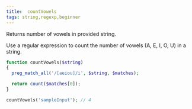 ```yaml
---
title:  countVowels
tags: string,regexp,beginner
---
```


Returns number of vowels in provided string.

Use a regular expression to count the number of vowels (A, E, I, O, U) in a string.

```php
function countVowels($string)
{
  preg_match_all('/[aeiou]/i', $string, $matches);

  return count($matches[0]);
}
```

```php
countVowels('sampleInput'); // 4
```

